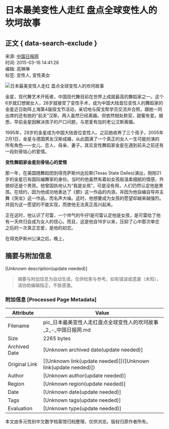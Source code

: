 # 日本最美变性人走红 盘点全球变性人的坎坷故事

## 正文 { data-search-exclude }


来源: [中国日报网](http://cn.chinadaily.com.cn/)  
时间: 2015-03-16 14:41:26  
编辑: 高琳琳  
标签: 变性人, 变性美女  

![日本最美变性人走红 盘点全球变性人的坎坷故事](../../img/attachement/jpg/site1/20150316/0023ae5d724f1670bfe740.jpg)

金星，现代舞艺术开拓者，中国现代舞目前在世界上成就最高的舞蹈家之一。这个6岁就幻想做女人，28岁就接受了变性手术，成为中国大陆首位变性人的舞蹈家的金星近日助阵上海第4届探戈节活动，亲切地与探戈帮学员交流并合照，跟她一同出席的还有她的“前夫”汉斯，两人虽然已经离婚，但依然相处默契，甜蜜有爱。据悉，早前金星因解决孩子的户口问题，与恩爱有加的老公汉斯离婚。

1995年，28岁的金星成为中国大陆首位变性人。之后她收养了三个孩子，2005年2月1日，金星与德国男友汉斯成婚，从此圆满了一个真正的女人一生可能扮演的所有角色——女儿、恋人、母亲、妻子。其实变性舞蹈家金星在遇到前夫之前还有一段刻骨铭心的爱情。

**变性舞蹈家金星刻骨铭心的爱情**

那一年，在美国随舞蹈团到得克萨斯州达拉斯(Texas State Dalles)演出，刚刚21岁的金星已有国际编舞家的身份。当时的他虽然有着如女孩般温柔细腻的情感，外貌却还是个男孩。他曾固执地认为“我是女孩”。可是没有用，人们仍然认定他是男孩。在纽约，因为他成功地表达了《颤》这一作品的内涵，并因为他自编自导并主舞《哭龙》这一作品，而名声大噪。这时，他想要成为女孩的愿望却越来越强烈。并因为这一愿望的不能实现，而使他无法真正高兴起来。

正在这时，他认识了可雷，一个帅气的牛仔!是可雷认定他是女孩，是可雷给了他有一天终归会成为女人的信心。而且，这是他自16岁以来，压抑了心中那次单恋之后的一次真正恋爱，是他的初恋。

在得克萨斯州公演之后，晚上，
<!-- tcd_original_link http://pic.chinadaily.com.cn/2015-03/16/content_19823738_2.htm -->


## 摘要与附加信息

<!-- tcd_abstract -->
[Unknown description(update needed)]
<!-- tcd_abstract_end -->

> 摘要与附加信息为自动生成，仅供检索与参考。如有错误或遗漏（未知），请协助编辑指正，不胜感激。

### 附加信息 [Processed Page Metadata]

| Attribute       | Value                                  |
|-----------------|----------------------------------------|
| Filename        | pic_日本最美变性人走红盘点全球变性人的坎坷故事_2_-_中国日报网.md                             |
| Size            | 2265 bytes                           |
| Archived Date   | [Unknown archived date(update needed)]                             |
| Original Link   | [[Unknown link(update needed)]]([Unknown link(update needed)])                       |
| Author          | [Unknown author(update needed)]                               |
| Region          | [Unknown region(update needed)]                               |
| Date            | [Unknown date(update needed)]                                 |
| Tags            | [Unknown tags(update needed)]                                 |
| Evaluation            | [Unknown type(update needed)]                                 |
<!-- tcd_table_end -->

本文由多元性别中文数字档案馆归档整理，仅供浏览。版权归原作者所有。
